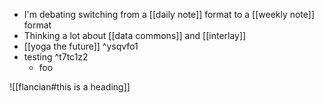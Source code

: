 - I'm debating switching from a [[daily note]] format to a [[weekly note]] format
- Thinking a lot about [[data commons]] and [[interlay]]
- [[yoga the future]] ^ysqvfo1
- testing ^t7tc1z2
	- foo

![[flancian#this is a heading]]